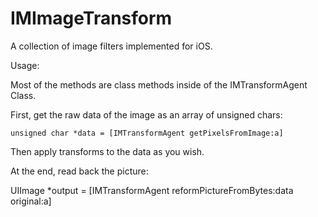 IMImageTransform
================

A collection of image filters implemented for iOS.

Usage:

Most of the methods are class methods inside of the IMTransformAgent Class.

First, get the raw data of the image as an array of unsigned chars:
	
	unsigned char *data = [IMTransformAgent getPixelsFromImage:a]
	
Then apply transforms to the data as you wish.

At the end, read back the picture:

UIImage *output = [IMTransformAgent reformPictureFromBytes:data original:a]

